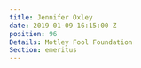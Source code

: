 ```yaml
---
title: Jennifer Oxley
date: 2019-01-09 16:15:00 Z
position: 96
Details: Motley Fool Foundation
Section: emeritus
---
```



